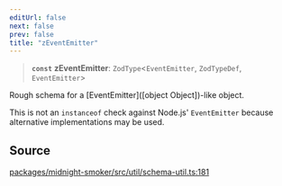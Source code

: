 ```yaml
---
editUrl: false
next: false
prev: false
title: "zEventEmitter"
---
```


> **`const`** **zEventEmitter**: `ZodType`\<`EventEmitter`, `ZodTypeDef`, `EventEmitter`\>

Rough schema for a [EventEmitter]([object Object])-like object.

This is not an `instanceof` check against Node.js' `EventEmitter` because
alternative implementations may be used.

## Source

[packages/midnight-smoker/src/util/schema-util.ts:181](https://github.com/boneskull/midnight-smoker/blob/417858b/packages/midnight-smoker/src/util/schema-util.ts#L181)
